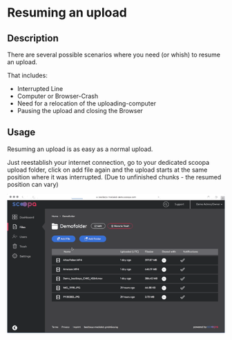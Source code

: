 Resuming an upload
=================

## Description

There are several possible scenarios where you need (or whish) to resume an upload.

That includes:

* Interrupted Line
* Computer or Browser-Crash
* Need for a relocation of the uploading-computer
* Pausing the upload and closing the Browser

## Usage

Resuming an upload is as easy as a normal upload.

Just reestablish your internet connection, go to your dedicated scoopa upload folder, click on add file again and the upload starts at the same position where it was interrupted.
(Due to unfinished chunks - the resumed position can vary)

![Resume-Upload](https://github.com/bestboysmedialab/scoopa-docs/raw/master/ressources/resume-upload-6fps_small.gif)